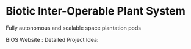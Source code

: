 # Biotic Inter-Operable Plant System
Fully autonomous and scalable space plantation pods

BIOS Website         : 
Detailed Project Idea:  
